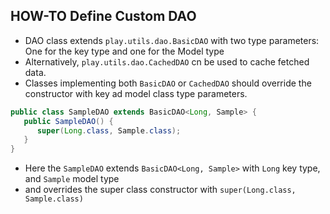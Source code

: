 
## HOW-TO Define Custom DAO

 * DAO class extends `play.utils.dao.BasicDAO` with two type parameters: One for the key type and one for the Model type
 * Alternatively, `play.utils.dao.CachedDAO` cn be used to cache fetched data.
 * Classes implementing both `BasicDAO` or `CachedDAO` should override the constructor with key ad model class type parameters.

```java
public class SampleDAO extends BasicDAO<Long, Sample> {
   public SampleDAO() {
      super(Long.class, Sample.class);
   }
}
```
 * Here the `SampleDAO` extends `BasicDAO<Long, Sample>` with `Long` key type, and `Sample` model type
 * and overrides the super class constructor with `super(Long.class, Sample.class)`
 

